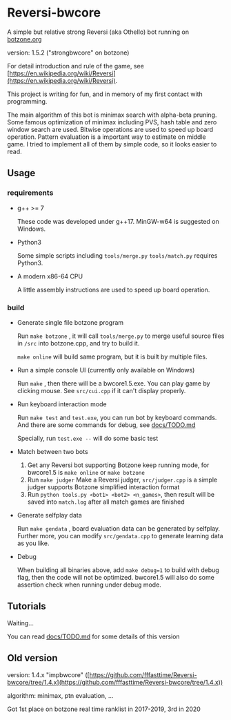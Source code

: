 # Reversi-bwcore

A simple but relative strong Reversi (aka Othello) bot running on [botzone.org](https://botzone.org)

version: 1.5.2  ("strongbwcore" on botzone)

For detail introduction and rule of the game, see [https://en.wikipedia.org/wiki/Reversi](https://en.wikipedia.org/wiki/Reversi). 

This project is writing for fun, and in memory of my first contact with programming.

The main algorithm of this bot is minimax search with alpha-beta pruning. Some famous optimization of minimax including PVS, hash table and zero window search are used. Bitwise operations are used to speed up board operation. Pattern evaluation is a important way to estimate on middle game. I tried to implement all of them by simple code, so it looks easier to read.

## Usage

### requirements

* g++ >= 7

  These code was developed under g++17. MinGW-w64 is suggested on Windows.

* Python3

  Some simple scripts including `tools/merge.py` `tools/match.py` requires Python3.

* A modern x86-64 CPU

  A little assembly instructions are used to speed up board operation.

### build

* Generate single file botzone program

  Run `make botzone` , it will call `tools/merge.py` to merge useful source files in  `/src` into botzone.cpp, and try to build it.

  `make online` will build same program, but it is built by multiple files. 

* Run a simple console UI (currently only available on Windows)

  Run `make` , then there will be a bwcore1.5.exe. You can play game by clicking mouse. See `src/cui.cpp` if it can't display properly.

* Run keyboard interaction mode

  Run `make test` and `test.exe`, you can run bot by keyboard commands. And there are some commands for debug, see [docs/TODO.md](doc/bwcore_TODO.md)

  Specially, run `test.exe --` will do some basic test

* Match between two bots

  1. Get any Reversi bot supporting Botzone keep running mode, for bwcore1.5 is `make online` or `make botzone` 
  2. Run `make judger` Make a Reversi judger, `src/judger.cpp` is a simple judger supports Botzone simplified interaction format
  3. Run `python tools.py <bot1> <bot2> <n_games>`, then result will be saved into `match.log` after all match games are finished

* Generate selfplay data

  Run `make gendata` , board evaluation data can be generated by selfplay. Further more, you can modify `src/gendata.cpp` to generate learning data as you like.

* Debug

  When building all binaries above, add `make debug=1` to build with debug flag, then the code will not be optimized. bwcore1.5 will also do some assertion check when running under debug mode.

## Tutorials

Waiting...

You can read [docs/TODO.md](doc/bwcore_TODO.md) for some details of this version

## Old version

version: 1.4.x "impbwcore" ([https://github.com/fffasttime/Reversi-bwcore/tree/1.4.x](https://github.com/fffasttime/Reversi-bwcore/tree/1.4.x))

algorithm: minimax, ptn evaluation, ...

Got 1st place on botzone real time ranklist in 2017-2019, 3rd in 2020
